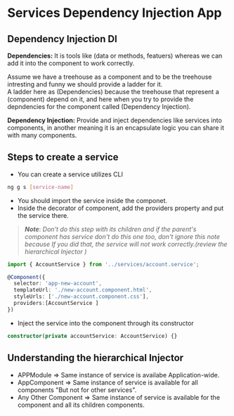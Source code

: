 # Services Dependency Injection App

## Dependency Injection DI
**Dependencies:** It is tools like (data or methods, featuers) whereas we can add it into the component to work correctly.  

Assume we have a treehouse as a component and to be the treehouse intresting and funny we should provide a ladder for it.  
A ladder here as (Dependencies) because the treehouse that represent a (component) depend on it, and here when you try to provide the depndencies for the component called (Dependency Injection).  

**Dependency Injection:** Provide and inject dependencies like services into components, in another meaning it is an encapsulate logic you can share it with many components.

## Steps to create a service
* You can create a service utilizes CLI 
```bash
ng g s [service-name]
```
* You should import the service inside the componet.
* Inside the decorator of component, add the providers property and put the service there.
> ***Note***: *Don't do this step with its children and if the parent's component has service don't do this one too, don't ignore this note because If you did that, the service will not work correctly.(review the hierarchical Injector )*
```typescript
import { AccountService } from '../services/account.service';

@Component({
  selector: 'app-new-account',
  templateUrl: './new-account.component.html',
  styleUrls: ['./new-account.component.css'],
  providers:[AccountService ]
})
```
* Inject the service into the component through its constructor
```typescript
constructor(private accountService: AccountService) {}
```
## Understanding the hierarchical Injector

* APPModule => Same instance of service is availabe Application-wide.
* AppComponent => Same instance of service is available for all components "But not for other services".
* Any Other Component => Same instance of service is available for the component and all its children components. 

